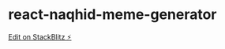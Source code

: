# react-naqhid-meme-generator

[Edit on StackBlitz ⚡️](https://stackblitz.com/edit/react-naqhid-meme-generator)